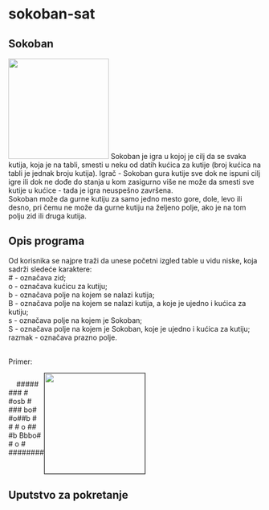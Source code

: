 # sokoban-sat

<h2>Sokoban</h2>

<img src = "http://www.matf.bg.ac.rs/p/files/126-sokoban.gif" width ="200" height ="200">
Sokoban je igra u kojoj je cilj da se svaka kutija, koja je na tabli, smesti u neku od datih kućica za kutije (broj kućica na tabli je jednak broju kutija). Igrač - Sokoban gura kutije sve dok ne ispuni cilj igre ili dok ne dođe do stanja u kom zasigurno više ne može da smesti sve kutije u kućice - tada je igra neuspešno završena.
<br>
Sokoban može da gurne kutiju za samo jedno mesto gore, dole, levo ili desno, pri čemu ne može da gurne kutiju na željeno polje, ako je na tom polju zid ili druga kutija.

<h2>Opis programa</h2>

Od korisnika se najpre traži da unese početni izgled table u vidu niske, koja sadrži sledeće karaktere: <br>
&#35; - označava zid;
<br>
o - označava kućicu za kutiju;
<br>
b - označava polje na kojem se nalazi kutija;
<br>
B - označava polje na kojem se nalazi kutija, a koje je ujedno i kućica za kutiju;
<br>
s - označava polje na kojem je Sokoban;
<br>
S - označava polje na kojem je Sokoban, koje je ujedno i kućica za kutiju;
<br>
razmak - označava prazno polje.

<br>
Primer:

<div>
    <p style="float: left;">&nbsp; &nbsp; ##### 
        <br>
       ###   # 
        <br> 
       #osb  # 
        <br>
       ### bo#
        <br>
       #o##b #
        <br>
       # # o ##
        <br>
       #b Bbbo#
        <br>
       #   o  #
        <br>
       ########
        <br>
    </p>
    <p><img src="http://www.matf.bg.ac.rs/p/files/1654460188-126-sokoban.png" height="200px" width="200px" border="1px"></p>
</div>



<h2>Uputstvo za pokretanje</h2>
